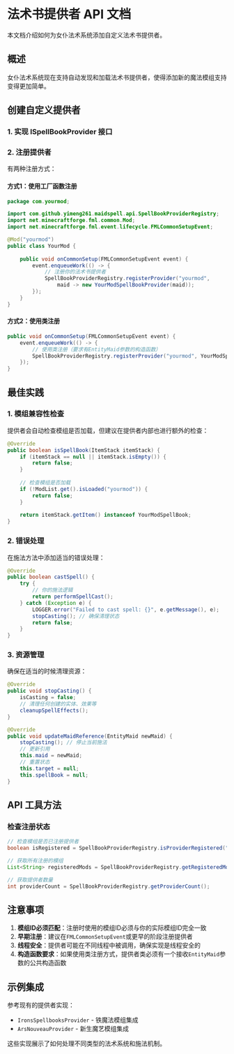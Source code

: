 # 法术书提供者 API 文档

本文档介绍如何为女仆法术系统添加自定义法术书提供者。

## 概述

女仆法术系统现在支持自动发现和加载法术书提供者，使得添加新的魔法模组支持变得更加简单。

## 创建自定义提供者

### 1. 实现 ISpellBookProvider 接口

### 2. 注册提供者

有两种注册方式：

#### 方式1：使用工厂函数注册

```java
package com.yourmod;

import com.github.yimeng261.maidspell.api.SpellBookProviderRegistry;
import net.minecraftforge.fml.common.Mod;
import net.minecraftforge.fml.event.lifecycle.FMLCommonSetupEvent;

@Mod("yourmod")
public class YourMod {
    
    public void onCommonSetup(FMLCommonSetupEvent event) {
        event.enqueueWork(() -> {
            // 注册你的法术书提供者
            SpellBookProviderRegistry.registerProvider("yourmod", 
                maid -> new YourModSpellBookProvider(maid));
        });
    }
}
```

#### 方式2：使用类注册

```java
public void onCommonSetup(FMLCommonSetupEvent event) {
    event.enqueueWork(() -> {
        // 使用类注册（要求有EntityMaid参数的构造函数）
        SpellBookProviderRegistry.registerProvider("yourmod", YourModSpellBookProvider.class);
    });
}
```

## 最佳实践

### 1. 模组兼容性检查

提供者会自动检查模组是否加载，但建议在提供者内部也进行额外的检查：

```java
@Override
public boolean isSpellBook(ItemStack itemStack) {
    if (itemStack == null || itemStack.isEmpty()) {
        return false;
    }
    
    // 检查模组是否加载
    if (!ModList.get().isLoaded("yourmod")) {
        return false;
    }
    
    return itemStack.getItem() instanceof YourModSpellBook;
}
```

### 2. 错误处理

在施法方法中添加适当的错误处理：

```java
@Override
public boolean castSpell() {
    try {
        // 你的施法逻辑
        return performSpellCast();
    } catch (Exception e) {
        LOGGER.error("Failed to cast spell: {}", e.getMessage(), e);
        stopCasting(); // 确保清理状态
        return false;
    }
}
```

### 3. 资源管理

确保在适当的时候清理资源：

```java
@Override
public void stopCasting() {
    isCasting = false;
    // 清理任何创建的实体、效果等
    cleanupSpellEffects();
}

@Override
public void updateMaidReference(EntityMaid newMaid) {
    stopCasting(); // 停止当前施法
    // 更新引用
    this.maid = newMaid;
    // 重置状态
    this.target = null;
    this.spellBook = null;
}
```

## API 工具方法

### 检查注册状态

```java
// 检查模组是否已注册提供者
boolean isRegistered = SpellBookProviderRegistry.isProviderRegistered("yourmod");

// 获取所有注册的模组
List<String> registeredMods = SpellBookProviderRegistry.getRegisteredMods();

// 获取提供者数量
int providerCount = SpellBookProviderRegistry.getProviderCount();
```

## 注意事项

1. **模组ID必须匹配**：注册时使用的模组ID必须与你的实际模组ID完全一致
2. **早期注册**：建议在`FMLCommonSetupEvent`或更早的阶段注册提供者
3. **线程安全**：提供者可能在不同线程中被调用，确保实现是线程安全的
4. **构造函数要求**：如果使用类注册方式，提供者类必须有一个接收`EntityMaid`参数的公共构造函数

## 示例集成

参考现有的提供者实现：
- `IronsSpellbooksProvider` - 铁魔法模组集成
- `ArsNouveauProvider` - 新生魔艺模组集成

这些实现展示了如何处理不同类型的法术系统和施法机制。 